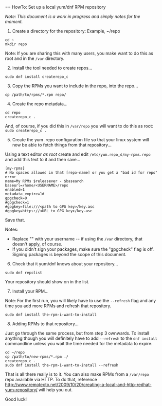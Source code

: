 == HowTo: Set up a local yum/dnf RPM repository

_Note: This document is a work in progress and simply notes for the moment._

1. Create a directory for the repository: Example, ~/repo

```
cd ~
mkdir repo
```

Note: If you are sharing this with many users, you make want to do this as root and in the `/var` directory.

2. Install the tool needed to create repos...

```
sudo dnf install createrepo_c
```

3. Copy the RPMs you want to include in the repo, into the repo...

```
cp /path/to/rpms/*.rpm repo/
```

4. Create the repo metadata...

```
cd repo
createrepo_c .
```

And, of course, if you did this in `/var/repo` you will want to do this as root: `sudo createrepo_c .`

5. Create the yum .repo configuration file so that your linux system will now be
able to fetch things from that repository...

Using a text editor _as root_ create and edit `/etc/yum.repo_d/my-rpms.repo` and
add this text to it and then save...

```
[my-rpms]
# No spaces allowed in that [repo-name] or you get a "bad id for repo" error
name=My RPMs $releasever - $basearch
baseurl=/home/<USERNAME>/repo
enabled=1
metadata_expire=1d
gpgcheck=0
#gpgcheck=1
#gpgkey=file:///<path to GPG key>/key.asc
#gpgkey=https://<URL to GPG key>/key.asc
```

Save that.

Notes:

* Replace "<USERNAME>" with your username -- if using the `/var` directory, that
doesn't apply, of course.
* If you didn't sign your packages, make sure the "gpgcheck" flag is off.
Signing packages is beyond the scope of this document.

6. Check that it yum/dnf knows about your repository...

```
sudo dnf repolist
```

Your repository should show on in the list.


7. Install your RPM...

Note: For the first run, you will likely have to use the `--refresh` flag and
any time you add more RPMs and refresh that repository.

```
sudo dnf install the-rpm-i-want-to-install
```

8. Adding RPMs to that repository...

Just go through the same process, but from step 3 ownwards. To install anything
though you will definitely have to add `--refresh` to the `dnf install`
commandline unless you wait the time needed for the metadata to expire.

```
cd ~/repo
cp /path/to/new-rpms/*.rpm ./
createrepo_c .
sudo dnf install the-rpm-i-want-to-install --refresh
```

That is all there really is to it. You can also make RPMs from a `/var/repo`
repo available via HTTP. To do that, reference
<http://www.remotecto.net/2009/10/20/creating-a-local-and-http-redhat-yum-repository/>
will help you out.

Good luck!

